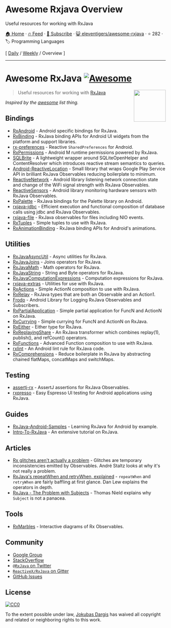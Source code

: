 # Awesome Rxjava Overview

Useful resources for working with RxJava

[🏠 Home](/README.md) · [🔥 Feed](https://test.trackawesomelist.com/eleventigers/awesome-rxjava/rss.xml) · [📮 Subscribe](https://trackawesomelist.us17.list-manage.com/subscribe?u=d2f0117aa829c83a63ec63c2f&id=36a103854c) · [😺 eleventigers/awesome-rxjava](https://github.com/eleventigers/awesome-rxjava) · ⭐ 282 · 🏷️ Programming Languages

[ [Daily](/content/eleventigers/awesome-rxjava/README.md) / [Weekly](/content/eleventigers/awesome-rxjava/week/README.md) / Overview ]

---

# Awesome RxJava [![Awesome](https://cdn.rawgit.com/sindresorhus/awesome/d7305f38d29fed78fa85652e3a63e154dd8e8829/media/badge.svg)](https://github.com/sindresorhus/awesome)

[<img src="http://reactivex.io/assets/Rx_Logo_S.png" align="right" width="100">](http://reactivex.io/)

> Useful resources for working with [RxJava](https://github.com/ReactiveX/RxJava)

*Inspired by the [awesome](https://github.com/sindresorhus/awesome) list thing.*

## Bindings

*   [RxAndroid](https://github.com/ReactiveX/RxAndroid) - Android specific bindings for RxJava.
*   [RxBinding](https://github.com/JakeWharton/RxBinding) - RxJava binding APIs for Android UI widgets from the platform and support libraries.
*   [rx-preferences](https://github.com/f2prateek/rx-preferences) - Reactive `SharedPreferences` for Android.
*   [RxPermissions](https://github.com/tbruyelle/RxPermissions) - Android M runtime permissions powered by RxJava.
*   [SQLBrite](https://github.com/square/sqlbrite) - A lightweight wrapper around SQLiteOpenHelper and ContentResolver which introduces reactive stream semantics to queries.
*   [Android-ReactiveLocation](https://github.com/mcharmas/Android-ReactiveLocation) - Small library that wraps Google Play Service API in brilliant RxJava Observables reducing boilerplate to minimum.
*   [ReactiveNetwork](https://github.com/pwittchen/ReactiveNetwork) - Android library listening network connection state and change of the WiFi signal strength with RxJava Observables.
*   [ReactiveSensors](https://github.com/pwittchen/ReactiveSensors) - Android library monitoring hardware sensors with RxJava Observables.
*   [RxPalette](https://github.com/hzsweers/RxPalette) - RxJava bindings for the Palette library on Android.
*   [rxjava-jdbc](https://github.com/davidmoten/rxjava-jdbc) - Efficient execution and functional composition of database calls using jdbc and RxJava Observables.
*   [rxjava-file](https://github.com/davidmoten/rxjava-file) - RxJava observables for files including NIO events.
*   [RxTuples](https://github.com/pakoito/RxTuples) - Simple tuples to use with RxJava.
*   [RxAnimationBinding](https://github.com/blipinsk/RxAnimationBinding) - RxJava binding APIs for Android's animations.

## Utilities

*   [RxJavaAsyncUtil](https://github.com/ReactiveX/RxJavaAsyncUtil) - Async utilities for RxJava.
*   [RxJavaJoins](https://github.com/ReactiveX/RxJavaJoins) - Joins operators for RxJava.
*   [RxJavaMath](https://github.com/ReactiveX/RxJavaMath) - Math operators for RxJava.
*   [RxJavaString](https://github.com/ReactiveX/RxJavaString) -
    String and Byte operators for RxJava.
*   [RxJavaComputationExpressions](https://github.com/ReactiveX/RxJavaComputationExpressions) - Computation expressions for RxJava.
*   [rxjava-extras](https://github.com/davidmoten/rxjava-extras) - Utilities for use with RxJava.
*   [RxActions](https://github.com/pakoito/RxActions) - Simple ActionN composition to use with RxJava.
*   [RxRelay](https://github.com/JakeWharton/RxRelay) - RxJava types that are both an Observable and an Action1.
*   [Frodo](https://github.com/android10/frodo) - Android Library for Logging RxJava Observables and Subscribers.
*   [RxPartialApplication](https://github.com/pakoito/RxPartialApplication) - Simple partial application for FuncN and ActionN on RxJava.
*   [RxCurrying](https://github.com/pakoito/RxCurrying) - Simple currying for FuncN and ActionN on RxJava.
*   [RxEither](https://github.com/eleventigers/rxeither) - Either type for RxJava.
*   [RxReplayingShare](https://github.com/JakeWharton/RxReplayingShare) - An RxJava transformer which combines replay(1), publish(), and refCount() operators.
*   [RxFunctions](https://github.com/pakoito/RxFunctions) - Advanced Function composition to use with RxJava.
*   [rxlint](https://bitbucket.org/littlerobots/rxlint) - An Android lint rule for RxJava code.
*   [RxComprehensions](https://github.com/pakoito/RxComprehensions) - Reduce boilerplate in RxJava by abstracting chained flatMaps, concatMaps and switchMaps.

## Testing

*   [assertj-rx](https://github.com/ribot/assertj-rx) - AssertJ assertions for RxJava Observables.
*   [rxpresso](https://github.com/novoda/rxpresso) - Easy Espresso UI testing for Android applications using RxJava.

## Guides

*   [RxJava-Android-Samples](https://github.com/kaushikgopal/RxJava-Android-Samples) - Learning RxJava for Android by example.
*   [Intro-To-RxJava](https://github.com/Froussios/Intro-To-RxJava) - An extensive tutorial on RxJava.

## Articles

*   [Rx glitches aren't actually a problem](http://staltz.com/rx-glitches-arent-actually-a-problem.html) - Glitches are temporary inconsistencies emitted by Observables. André Staltz looks at why it's not really a problem.
*   [RxJava's repeatWhen and retryWhen, explained](http://blog.danlew.net/2016/01/25/rxjavas-repeatwhen-and-retrywhen-explained/) - `repeatWhen` and `retryWhen` are fairly baffling at first glance. Dan Lew explains the operators in depth.
*   [RxJava - The Problem with Subjects](http://tomstechnicalblog.blogspot.co.uk/2016/03/rxjava-problem-with-subjects.html) - Thomas Nield explains why `Subject` is not a panacea.

## Tools

*   [RxMarbles](http://rxmarbles.com/) - Interactive diagrams of Rx Observables.

## Community

*   [Google Group](http://groups.google.com/d/forum/rxjava)
*   [StackOverflow](http://stackoverflow.com/search?q=rx-java)
*   [`@RxJava` on Twitter](http://twitter.com/RxJava)
*   [`ReactiveX/RxJava` on Gitter](https://gitter.im/ReactiveX/RxJava)
*   [GitHub Issues](https://github.com/ReactiveX/RxJava/issues)

## License

[![CC0](https://i.creativecommons.org/p/zero/1.0/88x31.png)](https://creativecommons.org/publicdomain/zero/1.0/)

To the extent possible under law, [Jokubas Dargis](http://jokubasdargis.net/) has waived all copyright and related or neighboring rights to this work.

